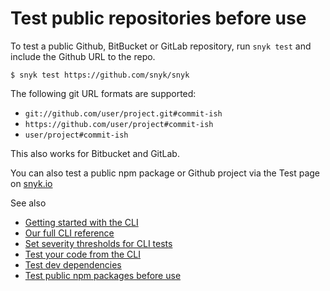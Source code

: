 # Test public repositories before use

To test a public Github, BitBucket or GitLab repository, run `snyk test` and include the Github URL to the repo.

```text
$ snyk test https://github.com/snyk/snyk
```

The following git URL formats are supported:

* `git://github.com/user/project.git#commit-ish`
* `https://github.com/user/project#commit-ish`
* `user/project#commit-ish`

This also works for Bitbucket and GitLab.

You can also test a public npm package or Github project via the Test page on [snyk.io](https://snyk.io/test/)

See also

* [Getting started with the CLI](https://support.snyk.io/hc/articles/360003812458#UUID-19fc37f2-b686-11ed-b85c-4789e90c8dfc)
* [Our full CLI reference](https://support.snyk.io/hc/articles/360003812578#UUID-c88e66cf-431c-9ab1-d388-a8f82991c6e0)
* [Set severity thresholds for CLI tests](https://support.snyk.io/hc/articles/360003851337#UUID-844be978-191f-c813-ccd0-2221c04ca510)
* [Test your code from the CLI](https://support.snyk.io/hc/articles/360003812478#UUID-2e8464f9-1d8a-5f79-466d-2ca5c5cf9f22)
* [Test dev dependencies](https://support.snyk.io/hc/articles/360003812478#UUID-1070ae3e-5f30-cb4e-6350-a1c3f5c67511)
* [Test public npm packages before use](https://support.snyk.io/hc/articles/360003812498#UUID-0ab434a8-c1b5-873d-cbf6-7a61a07c4ad8)



